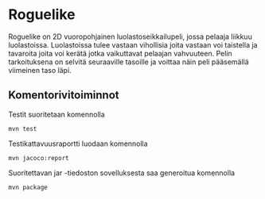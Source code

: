 # Roguelike

Roguelike on 2D vuoropohjainen luolastoseikkailupeli, jossa pelaaja liikkuu luolastoissa. Luolastoissa tulee vastaan vihollisia joita vastaan voi taistella ja tavaroita joita voi kerätä jotka vaikuttavat pelaajan vahvuuteen. Pelin tarkoituksena on selvitä seuraaville tasoille ja voittaa näin peli pääsemällä viimeinen taso läpi.

## Komentorivitoiminnot

Testit suoritetaan komennolla
```
mvn test
```

Testikattavuusraportti luodaan komennolla
```
mvn jacoco:report
```

Suoritettavan jar -tiedoston sovelluksesta saa generoitua komennolla
```
mvn package
```
